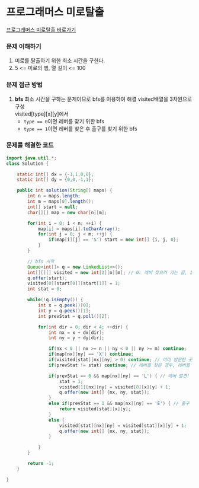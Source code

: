 # 프로그래머스 미로탈출

[프로그래머스 미로탈출 바로가기](https://school.programmers.co.kr/learn/courses/30/lessons/159993#)

### 문제 이해하기

1. 미로를 탈출하기 위한 최소 시간을 구한다.
2. 5 <= 미로의 행, 열 길이 <= 100

### 문제 접근 방법

1. **bfs**
   최소 시간을 구하는 문제이므로 bfs를 이용하여 해결
   visited배열을 3차원으로 구성
   </br>
   visited[type][x][y]에서
   - `type == 0`이면 레버를 찾기 위한 bfs
   - `type == 1`이면 레버를 찾은 후 출구를 찾기 위한 bfs

### 문제를 해결한 코드

```java
import java.util.*;
class Solution {

    static int[] dx = {-1,1,0,0};
    static int[] dy = {0,0,-1,1};

    public int solution(String[] maps) {
        int n = maps.length;
        int m = maps[0].length();
        int[] start = null;
        char[][] map = new char[n][m];

        for(int i = 0; i < n; ++i) {
            map[i] = maps[i].toCharArray();
            for(int j = 0; j < m; ++j) {
                if(map[i][j] == 'S') start = new int[] {i, j, 0};
            }
        }

        // bfs 시작
        Queue<int[]> q = new LinkedList<>();
        int[][][] visited = new int[2][n][m]; // 0: 레버 찾으러 가는 길, 1: 문 찾으러 가는 길
        q.offer(start);
        visited[0][start[0]][start[1]] = 1;
        int stat = 0;

        while(!q.isEmpty()) {
            int x = q.peek()[0];
            int y = q.peek()[1];
            int prevStat = q.poll()[2];

            for(int dir = 0; dir < 4; ++dir) {
                int nx = x + dx[dir];
                int ny = y + dy[dir];

                if(nx < 0 || nx >= n || ny < 0 || ny >= m) continue;
                if(map[nx][ny] == 'X') continue;
                if(visited[stat][nx][ny] > 0) continue; // 이미 방문한 곳
                if(prevStat != stat) continue; // 레버를 찾은 경우, 레버를 찾지 않았을 상황은 탐색할 필요 없음

                if(prevStat == 0 && map[nx][ny] == 'L') { // 레버 발견!
                    stat = 1;
                    visited[1][nx][ny] = visited[0][x][y] + 1;
                    q.offer(new int[] {nx, ny, stat});
                }
                else if(prevStat == 1 && map[nx][ny] == 'E') { // 출구 발견!
                    return visited[stat][x][y];
                }
                else {
                    visited[stat][nx][ny] = visited[stat][x][y] + 1;
                    q.offer(new int[] {nx, ny, stat});
                }

            }
        }

        return -1;
    }

}
```
